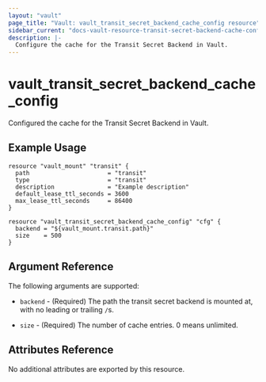 ```yaml
---
layout: "vault"
page_title: "Vault: vault_transit_secret_backend_cache_config resource"
sidebar_current: "docs-vault-resource-transit-secret-backend-cache-config"
description: |-
  Configure the cache for the Transit Secret Backend in Vault.
---
```


# vault\_transit\_secret\_backend\_cache\_config

Configured the cache for the Transit Secret Backend in Vault.

## Example Usage

```hcl
resource "vault_mount" "transit" {
  path                      = "transit"
  type                      = "transit"
  description               = "Example description"
  default_lease_ttl_seconds = 3600
  max_lease_ttl_seconds     = 86400
}

resource "vault_transit_secret_backend_cache_config" "cfg" {
  backend = "${vault_mount.transit.path}"
  size    = 500
}

```
## Argument Reference

The following arguments are supported:

* `backend` - (Required) The path the transit secret backend is mounted at, with no leading or trailing `/`s.

* `size` - (Required) The number of cache entries. 0 means unlimited.


## Attributes Reference

No additional attributes are exported by this resource.
